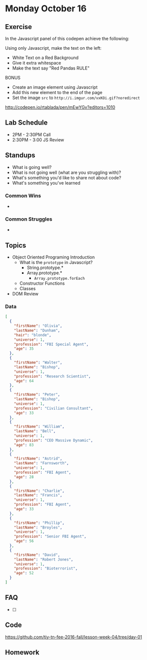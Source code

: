 # Monday October 16

## Exercise

In the Javascript panel of this codepen achieve the following:

Using only Javascript, make the text on the left:
  * White Text on a Red Background
  * Give it extra whitespace
  * Make the text say "Red Pandas RULE"

BONUS
  * Create an image element using Javascript
  * Add this new element to the end of the page
  * Set the image `src` to `http://i.imgur.com/vxKOi.gif?noredirect`

http://codepen.io/rtablada/pen/mEwYGv?editors=1010

## Lab Schedule

* 2PM - 2:30PM Call
* 2:30PM - 3:00 JS Review

## Standups

* What is going well?
* What is not going well (what are you struggling with)?
* What's something you'd like to share not about code?
* What's something you've learned

### Common Wins

*

### Common Struggles

*


## Topics

* Object Oriented Programing Introduction
  - What is the `prototype` in Javascript?
    * String.prototype.*
    * Array.prototype.*
      - `Array.prototype.forEach`
  - Constructor Functions
  - Classes
* DOM Review

### Data

```json
[
  {
    "firstName": "Olivia",
    "lastName": "Dunham",
    "hair": "blonde",
    "universe": 1,
    "profession": "FBI Special Agent",
    "age": 35
  },
  {
    "firstName": "Walter",
    "lastName": "Bishop",
    "universe": 1,
    "profession": "Research Scientist",
    "age": 64
  },
  {
    "firstName": "Peter",
    "lastName": "Bishop",
    "universe": 1,
    "profession": "Civilian Consultant",
    "age": 33
  },
  {
    "firstName": "William",
    "lastName": "Bell",
    "universe": 1,
    "profession": "CEO Massive Dynamic",
    "age": 83
  },
  {
    "firstName": "Astrid",
    "lastName": "Farnsworth",
    "universe": 1,
    "profession": "FBI Agent",
    "age": 28
  },
  {
    "firstName": "Charlie",
    "lastName": "Francis",
    "universe": 1,
    "profession": "FBI Agent",
    "age": 33
  },
  {
    "firstName": "Phillip",
    "lastName": "Broyles",
    "universe": 1,
    "profession": "Senior FBI Agent",
    "age": 56
  },
  {
    "firstName": "David",
    "lastName": "Robert Jones",
    "universe": 1,
    "profession": "Bioterrorist",
    "age": 52
  }
]
```

## FAQ

* [ ]

## Code

https://github.com/tiy-tn-fee-2016-fall/lesson-week-04/tree/day-01

## Homework
